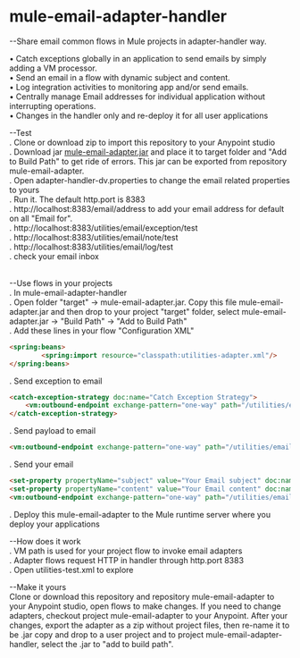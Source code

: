 # mule-email-adapter-handler

--Share email common flows in Mule projects in adapter-handler way.</br>

•	Catch exceptions globally in an application to send emails by simply adding a VM processor. </br>
•	Send an email in a flow with dynamic subject and content. </br>
•	Log integration activities to monitoring app and/or send emails. </br>
•	Centrally manage Email addresses for individual application without interrupting operations.</br>
•	Changes in the handler only and re-deploy it for all user applications</br>


--Test</br>
. Clone or download zip to import this repository to your Anypoint studio</br>
. Download jar <a href="https://github.com/kunji01/mule-email-adapter-handler/blob/master/target/mule-email-adapter.jar">mule-email-adapter.jar</a> and place it to target folder and "Add to Build Path" to get ride of errors. This jar can be exported from repository mule-email-adapter.<br/>
. Open adapter-handler-dv.properties to change the email related properties to yours</br>
. Run it. The default http.port is 8383</br>
. http://localhost:8383/email/address to add your email address for default on all "Email for".</br>
. http://localhost:8383/utilities/email/exception/test</br>
. http://localhost:8383/utilities/email/note/test</br>
. http://localhost:8383/utilities/email/log/test</br>
. check your email inbox</br><br/>

--Use flows in your projects</br>
. In mule-email-adapter-handler<br/>
. Open folder "target" -&gt; mule-email-adapter.jar. Copy this file mule-email-adapter.jar and then drop to your project "target" folder, select mule-email-adapter.jar -&gt; "Build Path" -&gt; "Add to Build Path" <br/>
. Add these lines in your flow "Configuration XML"
```html
<spring:beans>
        <spring:import resource="classpath:utilities-adapter.xml"/>
</spring:beans>
```
. Send exception to email<br/>
```html
<catch-exception-strategy doc:name="Catch Exception Strategy">
    <vm:outbound-endpoint exchange-pattern="one-way" path="/utilities/email/exception" doc:name="VM" connector-ref="utilitiesAdapter_VM"/>
</catch-exception-strategy>
```

. Send payload to email<br/>
```html
<vm:outbound-endpoint exchange-pattern="one-way" path="/utilities/email/payload" connector-ref="utilitiesAdapter_VM" doc:name="VM"/>
```

. Send your email<br/>
```html
<set-property propertyName="subject" value="Your Email subject" doc:name="subject"/>
<set-property propertyName="content" value="Your Email content" doc:name="content"/>
<vm:outbound-endpoint exchange-pattern="one-way" path="/utilities/email/note" doc:name="VM" connector-ref="utilitiesAdapter_VM"/>
```

. Deploy this mule-email-adapter to the Mule runtime server where you deploy your applications<br/>

--How does it work<br>
. VM path is used for your project flow to invoke email adapters<br/>
. Adapter flows request HTTP in handler through http.port 8383<br/>
. Open utilities-test.xml to explore<br/>
 

--Make it yours<br/>
Clone or download this repository and repository mule-email-adapter to your Anypoint studio, open flows to make changes. If you need to change adapters, checkout project mule-email-adapter to your
Anypoint. After your changes, export the adapter as a zip without project files, then re-name it to be .jar
copy and drop to a user project and to project mule-email-adapter-handler, select the .jar to "add to build path".</br>



